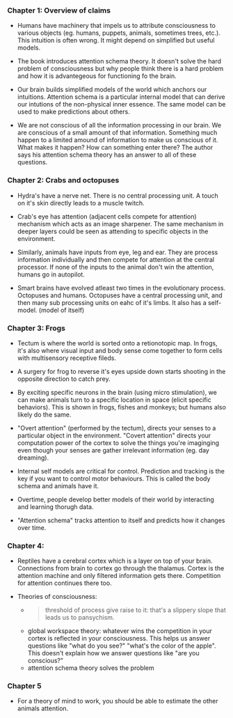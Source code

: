 ### Chapter 1: Overview of claims

- Humans have machinery that impels us to attribute consciousness to various objects (eg. humans, puppets, animals, sometimes trees, etc.). This intuition is often wrong. It might depend on simplified but useful models. 

- The book introduces attention schema theory. It doesn't solve the hard problem of consciousness but why people think there is a hard problem and how it is advantegeous for functioning fo the brain. 

- Our brain builds simplified models of the world which anchors our intuitions. Attention schema is a particular internal model that can derive our intutions of the non-physical inner essence. The same model can be used to make predictions about others. 

- We are not conscious of all the information processing in our brain. We are conscious of a small amount of that information. Something much happen to a limited amound of information to make us conscious of it. What makes it happen? How can something enter there? The author says his attention schema theory has an answer to all of these questions.

### Chapter 2: Crabs and octopuses

- Hydra's have a nerve net. There is no central processing unit. A touch on it's skin directly leads to a muscle twitch. 

- Crab's eye has attention (adjacent cells compete for attention) mechanism which acts as an image sharpener. The same mechanism in deeper layers could be seen as attending to specific objects in the environment. 

- Similarly, animals have inputs from eye, leg and ear. They are process information individually and then compete for attention at the central processor. If none of the inputs to the animal don't win the attention, humans go in autopilot. 

- Smart brains have evolved atleast two times in the evolutionary process. Octopuses and humans. Octopuses have a central processing unit, and then many sub processing units on eahc of it's limbs. It also has a self-model. (model of itself)

### Chapter 3: Frogs

- Tectum is where the world is sorted onto a retionotopic map. In frogs, it's also where visual input and body sense come together to form cells with multisensory receptive fileds. 

- A surgery for frog to reverse it's eyes upside down starts shooting in the opposite direction to catch prey. 

- By exciting specific neurons in the brain (using micro stimulation), we can make animals turn to a specific location in space (elicit specific behaviors). This is shown in frogs, fishes and monkeys; but humans also likely do the same.

- "Overt attention" (performed by the tectum), directs your senses to a particular object in the environment. "Covert attention" directs your computation power of the cortex to solve the things you're imaginging even though your senses are gather irrelevant information (eg. day dreaming).

- Internal self models are critical for control. Prediction and tracking is the key if you want to control motor behaviours. This is called the body schema and animals have it.

- Overtime, people develop better models of their world by interacting and learning thorugh data. 

- "Attention schema" tracks attention to itself and predicts how it changes over time.

### Chapter 4: 

- Reptiles have a cerebral cortex which is a layer on top of your brain. Connections from brain to cortex go through the thalamus. Cortex is the attention machine and only filtered information gets there. Competition for attention continues there too.

- Theories of consciousness:
	- > threshold of process give raise to it: that's a slippery slope that leads us to pansychism.
	- global workspace theory: whatever wins the competition in your cortex is reflected in your consciousness. This helps us answer questions like "what do you see?" "what's the color of the apple". This doesn't explain how we answer questions like "are you conscious?"
	- attention schema theory solves the problem

### Chapter 5

- For a theory of mind to work, you should be able to estimate the other animals attention.





















